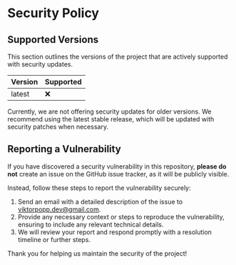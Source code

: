 # Security Policy

## Supported Versions

This section outlines the versions of the project that are actively supported with security updates.

| Version | Supported          |
| ------- | ------------------ |
| latest  | :x:                |

Currently, we are not offering security updates for older versions. We recommend using the latest stable release, which will be updated with security patches when necessary.

## Reporting a Vulnerability

If you have discovered a security vulnerability in this repository, **please do not** create an issue on the GitHub issue tracker, as it will be publicly visible.

Instead, follow these steps to report the vulnerability securely:

1. Send an email with a detailed description of the issue to viktorpopp.dev@gmail.com.
2. Provide any necessary context or steps to reproduce the vulnerability, ensuring to include any relevant technical details.
3. We will review your report and respond promptly with a resolution timeline or further steps.

Thank you for helping us maintain the security of the project!